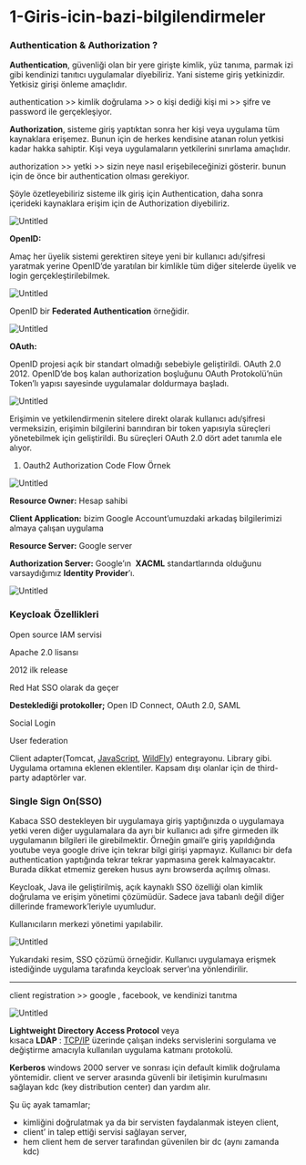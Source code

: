 # 1-Giris-icin-bazi-bilgilendirmeler

### Authentication & Authorization ?

**Authentication**, güvenliği olan bir yere girişte kimlik, yüz tanıma, parmak izi gibi kendinizi tanıtıcı uygulamalar diyebiliriz. Yani sisteme giriş yetkinizdir. Yetkisiz girişi önleme amaçlıdır.

authentication  >> kimlik doğrulama >> o kişi dediği kişi mi >> şifre ve password ile gerçekleşiyor.

**Authorization**, sisteme giriş yaptıktan sonra her kişi veya uygulama tüm kaynaklara erişemez. Bunun için de herkes kendisine atanan rolun yetkisi kadar hakka sahiptir. Kişi veya uygulamaların yetkilerini sınırlama amaçlıdır.

authorization    >> yetki >> sizin neye nasıl erişebileceğinizi gösterir. bunun için de önce bir authentication olması gerekiyor.

Şöyle özetleyebiliriz sisteme ilk giriş için Authentication, daha sonra içerideki kaynaklara erişim için de Authorization diyebiliriz.

![Untitled](1-Giris-icin-bazi-bilgilendirmeler%208e5f4d576b28493d90441665fac2d841/Untitled.png)

**OpenID:**

Amaç her üyelik sistemi gerektiren siteye yeni bir kullanıcı adı/şifresi yaratmak yerine OpenID’de yaratılan bir kimlikle tüm diğer sitelerde üyelik ve login gerçekleştirilebilmek.

![Untitled](1-Giris-icin-bazi-bilgilendirmeler%208e5f4d576b28493d90441665fac2d841/Untitled%201.png)

OpenID bir **Federated Authentication** örneğidir.

![Untitled](1-Giris-icin-bazi-bilgilendirmeler%208e5f4d576b28493d90441665fac2d841/Untitled%202.png)

**OAuth:**

OpenID projesi açık bir standart olmadığı sebebiyle geliştirildi. OAuth 2.0 2012. OpenID’de boş kalan authorization boşluğunu OAuth Protokolü’nün Token’lı yapısı sayesinde uygulamalar doldurmaya başladı.

![Untitled](1-Giris-icin-bazi-bilgilendirmeler%208e5f4d576b28493d90441665fac2d841/Untitled%203.png)

Erişimin ve yetkilendirmenin sitelere direkt olarak kullanıcı adı/şifresi vermeksizin, erişimin bilgilerini barındıran bir token yapısıyla süreçleri yönetebilmek için geliştirildi. Bu süreçleri OAuth 2.0 dört adet tanımla ele alıyor.

1. Oauth2 Authorization Code Flow Örnek

![Untitled](1-Giris-icin-bazi-bilgilendirmeler%208e5f4d576b28493d90441665fac2d841/Untitled%204.png)

**Resource Owner:** Hesap sahibi

**Client Application:**  bizim Google Account’umuzdaki arkadaş bilgilerimizi almaya çalışan uygulama

**Resource Server:** Google server

**Authorization Server:** Google’ın  **XACML** standartlarında olduğunu varsaydığımız **Identity Provider**’ı.

![Untitled](1-Giris-icin-bazi-bilgilendirmeler%208e5f4d576b28493d90441665fac2d841/Untitled%205.png)

### Keycloak Özellikleri

Open source IAM servisi

Apache 2.0 lisansı

2012 ilk release

Red Hat SSO olarak da geçer

**Desteklediği protokoller;** Open ID Connect, OAuth 2.0, SAML

Social Login 

User federation

Client adapter(Tomcat, [JavaScript](https://www.keycloak.org/docs/latest/securing_apps/#_javascript_adapter), [WildFly](https://www.keycloak.org/docs/latest/securing_apps/#_jboss_adapter)) entegrayonu. Library gibi. Uygulama ortamına eklenen eklentiler. Kapsam dışı olanlar için de third-party adaptörler var.

### Single Sign On(SSO)

Kabaca SSO destekleyen bir uygulamaya giriş yaptığınızda o uygulamaya yetki veren diğer uygulamalara da ayrı bir kullanıcı adı şifre girmeden ilk uygulamanın bilgileri ile girebilmektir. Örneğin gmail’e giriş yapıldığında youtube veya google drive için tekrar bilgi girişi yapmayız.  Kullanıcı bir defa authentication yaptığında tekrar tekrar yapmasına gerek kalmayacaktır. Burada dikkat etmemiz gereken husus aynı browserda açılmış olması.

Keycloak, Java ile geliştirilmiş, açık kaynaklı SSO özelliği olan kimlik doğrulama ve erişim yönetimi çözümüdür. Sadece java tabanlı değil diğer dillerinde framework’leriyle uyumludur.

Kullanıcıların merkezi yönetimi yapılabilir. 

![Untitled](1-Giris-icin-bazi-bilgilendirmeler%208e5f4d576b28493d90441665fac2d841/Untitled%206.png)

Yukarıdaki resim, SSO çözümü örneğidir. Kullanıcı uygulamaya erişmek istediğinde uygulama tarafında keycloak server’ına yönlendirilir.

---

client registration >> google , facebook, ve kendinizi tanıtma

![Untitled](1-Giris-icin-bazi-bilgilendirmeler%208e5f4d576b28493d90441665fac2d841/Untitled%207.png)

**Lightweight Directory Access Protocol** veya kısaca **LDAP** : [TCP/IP](https://tr.wikipedia.org/wiki/TCP/IP) üzerinde çalışan indeks servislerini sorgulama ve değiştirme amacıyla kullanılan uygulama katmanı protokolü.

**Kerberos** windows 2000 server ve sonrası için default kimlik doğrulama yöntemidir. client ve server arasında güvenli bir iletişimin kurulmasını sağlayan kdc (key distribution center) dan yardım alır.

Şu üç ayak tamamlar;

- kimliğini doğrulatmak ya da bir servisten faydalanmak isteyen client,
- client’ in talep ettiği servisi sağlayan server,
- hem client hem de server tarafından güvenilen bir dc (aynı zamanda kdc)